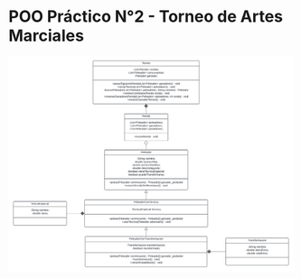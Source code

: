 <!DOCTYPE html>
<html lang="en">
<head>
    <meta charset="UTF-8">
    <meta name="viewport" content="width=device-width, initial-scale=1.0">

</head>
<body>
    <h1>POO Práctico N°2 - Torneo de Artes Marciales </h1>
    <img src="DiagramaUML_Torneo.png" alt="">
</body>
</html>